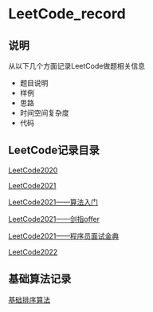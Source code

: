 # LeetCode_record

## 说明

从以下几个方面记录LeetCode做题相关信息

- 题目说明
- 样例
- 思路
- 时间空间复杂度
- 代码

## LeetCode记录目录

[LeetCode2020](LeetCode2020.md)

[LeetCode2021](LeetCode2021.md)

[LeetCode2021——算法入门](LeetCode2021-算法入门.md)

[LeetCode2021——剑指offer](LeetCode-剑指offer2.md)

[LeetCode2021——程序员面试金典](LeetCode-程序员面试金典.md)

[LeetCode2022](LeetCode2022.md)

## 基础算法记录

[基础排序算法](基础排序算法.md)
